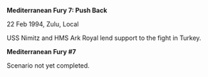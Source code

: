 **Mediterranean Fury 7: Push Back**

22 Feb 1994, Zulu, Local

USS Nimitz and HMS Ark Royal lend support to the fight in Turkey.

**<span class="underline">Mediterranean Fury \#7</span>**

Scenario not yet completed.
